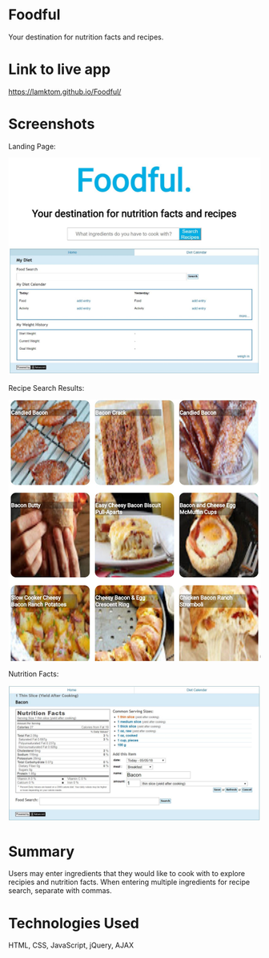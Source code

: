 # Foodful
Your destination for nutrition facts and recipes.

# Link to live app
https://lamktom.github.io/Foodful/

# Screenshots
Landing Page: 

![Landing page](Screenshots/foodful-landing-page.jpg)

Recipe Search Results: 

![Recipe results](Screenshots/foodful-recipe-search.jpg)

Nutrition Facts: 

![Nutrition facts](Screenshots/foodful-nutrition-facts.jpg)

# Summary
Users may enter ingredients that they would like to cook with to explore recipies and nutrition facts. When entering multiple ingredients for recipe search, separate with commas.

# Technologies Used 
HTML, CSS, JavaScript, jQuery, AJAX
